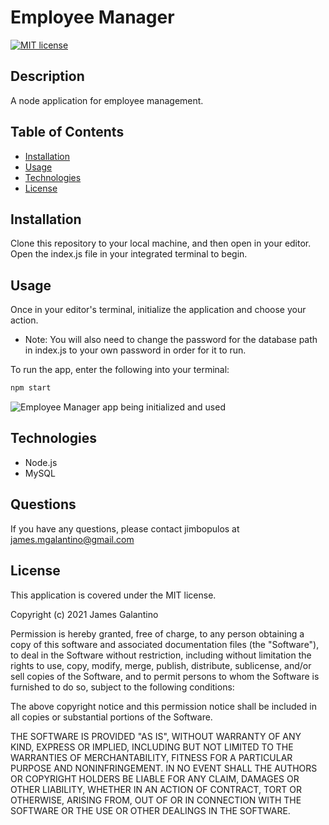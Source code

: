 # Employee Manager

[![MIT license](https://img.shields.io/badge/License-MIT-blue.svg)](https://lbesson.mit-license.org/)

## Description

A node application for employee management.

## Table of Contents

- [Installation](#installation)
- [Usage](#usage)
- [Technologies](#technologies)
- [License](#license)

## Installation

Clone this repository to your local machine, and then open in your editor. Open the index.js file in your integrated terminal to begin.

## Usage

Once in your editor's terminal, initialize the application and choose your action.

- Note: You will also need to change the password for the database path in index.js to your own password in order for it to run.

To run the app, enter the following into your terminal:

```md
npm start
```

![Employee Manager app being initialized and used](assets/Employee-tracker.gif)

## Technologies

- Node.js
- MySQL

## Questions

If you have any questions, please contact jimbopulos at james.mgalantino@gmail.com

## License

This application is covered under the MIT license.

Copyright (c) 2021 James Galantino

Permission is hereby granted, free of charge, to any person obtaining a copy
of this software and associated documentation files (the "Software"), to deal
in the Software without restriction, including without limitation the rights
to use, copy, modify, merge, publish, distribute, sublicense, and/or sell
copies of the Software, and to permit persons to whom the Software is
furnished to do so, subject to the following conditions:

The above copyright notice and this permission notice shall be included in all
copies or substantial portions of the Software.

THE SOFTWARE IS PROVIDED "AS IS", WITHOUT WARRANTY OF ANY KIND, EXPRESS OR
IMPLIED, INCLUDING BUT NOT LIMITED TO THE WARRANTIES OF MERCHANTABILITY,
FITNESS FOR A PARTICULAR PURPOSE AND NONINFRINGEMENT. IN NO EVENT SHALL THE
AUTHORS OR COPYRIGHT HOLDERS BE LIABLE FOR ANY CLAIM, DAMAGES OR OTHER
LIABILITY, WHETHER IN AN ACTION OF CONTRACT, TORT OR OTHERWISE, ARISING FROM,
OUT OF OR IN CONNECTION WITH THE SOFTWARE OR THE USE OR OTHER DEALINGS IN THE
SOFTWARE.
